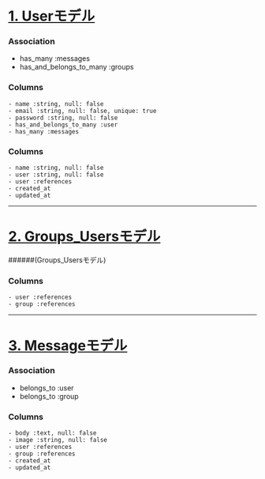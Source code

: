 # <u> 1. Userモデル </u>

### Association
  - has_many :messages
  - has_and_belongs_to_many :groups


  ###  Columns
    - name :string, null: false
    - email :string, null: false, unique: true
    - password :string, null: false
    - has_and_belongs_to_many :user
    - has_many :messages


  ### Columns
    - name :string, null: false
    - user :string, null: false
    - user :references
    - created_at
    - updated_at

***


# <u> 2. Groups_Usersモデル </u>
######(Groups_Usersモデル)

  ### Columns
    - user :references
    - group :references

***

# <u> 3. Messageモデル </u>

### Association
  - belongs_to :user
  - belongs_to :group


  ### Columns
    - body :text, null: false
    - image :string, null: false
    - user :references
    - group :references
    - created_at
    - updated_at
